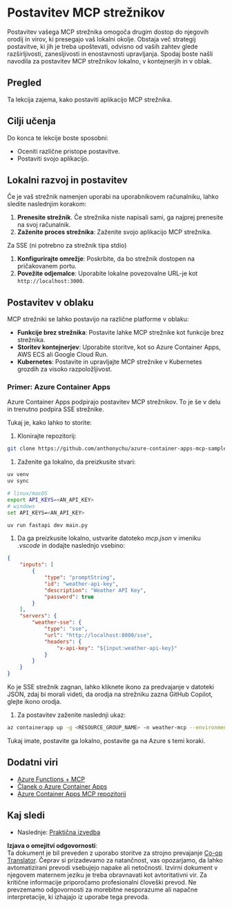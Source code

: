 <!--
CO_OP_TRANSLATOR_METADATA:
{
  "original_hash": "7816cc28f7ab9a54e31f9246429ffcd9",
  "translation_date": "2025-05-17T12:56:46+00:00",
  "source_file": "03-GettingStarted/08-deployment/README.md",
  "language_code": "sl"
}
-->
# Postavitev MCP strežnikov

Postavitev vašega MCP strežnika omogoča drugim dostop do njegovih orodij in virov, ki presegajo vaš lokalni okolje. Obstaja več strategij postavitve, ki jih je treba upoštevati, odvisno od vaših zahtev glede razširljivosti, zanesljivosti in enostavnosti upravljanja. Spodaj boste našli navodila za postavitev MCP strežnikov lokalno, v kontejnerjih in v oblak.

## Pregled

Ta lekcija zajema, kako postaviti aplikacijo MCP strežnika.

## Cilji učenja

Do konca te lekcije boste sposobni:

- Oceniti različne pristope postavitve.
- Postaviti svojo aplikacijo.

## Lokalni razvoj in postavitev

Če je vaš strežnik namenjen uporabi na uporabnikovem računalniku, lahko sledite naslednjim korakom:

1. **Prenesite strežnik**. Če strežnika niste napisali sami, ga najprej prenesite na svoj računalnik.
1. **Zaženite proces strežnika**: Zaženite svojo aplikacijo MCP strežnika.

Za SSE (ni potrebno za strežnik tipa stdio)

1. **Konfigurirajte omrežje**: Poskrbite, da bo strežnik dostopen na pričakovanem portu.
1. **Povežite odjemalce**: Uporabite lokalne povezovalne URL-je kot `http://localhost:3000`.

## Postavitev v oblaku

MCP strežniki se lahko postavijo na različne platforme v oblaku:

- **Funkcije brez strežnika**: Postavite lahke MCP strežnike kot funkcije brez strežnika.
- **Storitev kontejnerjev**: Uporabite storitve, kot so Azure Container Apps, AWS ECS ali Google Cloud Run.
- **Kubernetes**: Postavite in upravljajte MCP strežnike v Kubernetes grozdih za visoko razpoložljivost.

### Primer: Azure Container Apps

Azure Container Apps podpirajo postavitev MCP strežnikov. To je še v delu in trenutno podpira SSE strežnike.

Tukaj je, kako lahko to storite:

1. Klonirajte repozitorij:

  ```sh
  git clone https://github.com/anthonychu/azure-container-apps-mcp-sample.git
  ```

1. Zaženite ga lokalno, da preizkusite stvari:

  ```sh
  uv venv
  uv sync

  # linux/macOS
  export API_KEYS=<AN_API_KEY>
  # windows
  set API_KEYS=<AN_API_KEY>

  uv run fastapi dev main.py
  ```

1. Da ga preizkusite lokalno, ustvarite datoteko *mcp.json* v imeniku *.vscode* in dodajte naslednjo vsebino:

  ```json
  {
      "inputs": [
          {
              "type": "promptString",
              "id": "weather-api-key",
              "description": "Weather API Key",
              "password": true
          }
      ],
      "servers": {
          "weather-sse": {
              "type": "sse",
              "url": "http://localhost:8000/sse",
              "headers": {
                  "x-api-key": "${input:weather-api-key}"
              }
          }
      }
  }
  ```

  Ko je SSE strežnik zagnan, lahko kliknete ikono za predvajanje v datoteki JSON, zdaj bi morali videti, da orodja na strežniku zazna GitHub Copilot, glejte ikono orodja.

1. Za postavitev zaženite naslednji ukaz:

  ```sh
  az containerapp up -g <RESOURCE_GROUP_NAME> -n weather-mcp --environment mcp -l westus --env-vars API_KEYS=<AN_API_KEY> --source .
  ```

Tukaj imate, postavite ga lokalno, postavite ga na Azure s temi koraki.

## Dodatni viri

- [Azure Functions + MCP](https://learn.microsoft.com/en-us/samples/azure-samples/remote-mcp-functions-dotnet/remote-mcp-functions-dotnet/)
- [Članek o Azure Container Apps](https://techcommunity.microsoft.com/blog/appsonazureblog/host-remote-mcp-servers-in-azure-container-apps/4403550)
- [Azure Container Apps MCP repozitorij](https://github.com/anthonychu/azure-container-apps-mcp-sample)

## Kaj sledi

- Naslednje: [Praktična izvedba](/04-PracticalImplementation/README.md)

**Izjava o omejitvi odgovornosti**:  
Ta dokument je bil preveden z uporabo storitve za strojno prevajanje [Co-op Translator](https://github.com/Azure/co-op-translator). Čeprav si prizadevamo za natančnost, vas opozarjamo, da lahko avtomatizirani prevodi vsebujejo napake ali netočnosti. Izvirni dokument v njegovem maternem jeziku je treba obravnavati kot avtoritativni vir. Za kritične informacije priporočamo profesionalni človeški prevod. Ne prevzemamo odgovornosti za morebitne nesporazume ali napačne interpretacije, ki izhajajo iz uporabe tega prevoda.